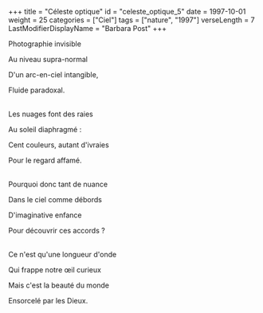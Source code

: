 +++
title = "Céleste optique"
id = "celeste_optique_5"
date = 1997-10-01
weight = 25
categories = ["Ciel"]
tags = ["nature", "1997"]
verseLength = 7
LastModifierDisplayName = "Barbara Post"
+++

Photographie invisible

Au niveau supra-normal

D'un arc-en-ciel intangible,

Fluide paradoxal.

 \
Les nuages font des raies

Au soleil diaphragmé :

Cent couleurs, autant d'ivraies

Pour le regard affamé.

 \
Pourquoi donc tant de nuance

Dans le ciel comme débords

D'imaginative enfance

Pour découvrir ces accords ?

 \
Ce n'est qu'une longueur d'onde

Qui frappe notre œil curieux

Mais c'est la beauté du monde

Ensorcelé par les Dieux.
